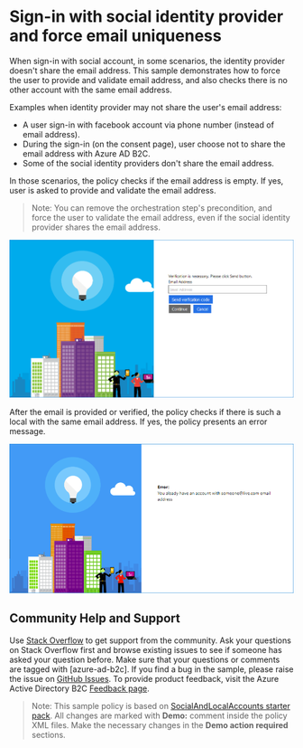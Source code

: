 # Sign-in with social identity provider and force email uniqueness

When sign-in with social account, in some scenarios,  the identity provider doesn't share the email address. This sample demonstrates how to force the user to provide and validate email address, and also checks there is no other account with the same email address.

Examples when identity provider may not share the user's email address:
* A user sign-in with facebook account via phone number (instead of email address).
* During the sign-in (on the consent page), user choose not to share the email address with Azure AD B2C.
* Some of the social identity providers don't share the email address.

In those scenarios, the policy checks if the email address is empty. If yes, user is asked to provide and validate the email address.

> Note: You can remove the orchestration step's precondition, and force the user to validate the email address, even if the social identity provider shares the email address.

![A sign-up screen requiring Email verification and a verification code.](media/email-verificaton.png)

After the email is provided or verified, the policy checks if there is such a local with the same email address. If yes, the policy presents an error message.

![An error page stating the email address already exists.](media/error.png)

## Community Help and Support
Use [Stack Overflow](https://stackoverflow.com/questions/tagged/azure-ad-b2c) to get support from the community. Ask your questions on Stack Overflow first and browse existing issues to see if someone has asked your question before. Make sure that your questions or comments are tagged with [azure-ad-b2c].
If you find a bug in the sample, please raise the issue on [GitHub Issues](https://github.com/azure-ad-b2c/samples/issues).
To provide product feedback, visit the Azure Active Directory B2C [Feedback page](https://feedback.azure.com/forums/169401-azure-active-directory?category_id=160596).


> Note:  This sample policy is based on [SocialAndLocalAccounts starter pack](https://github.com/Azure-Samples/active-directory-b2c-custom-policy-starterpack/tree/master/SocialAndLocalAccounts). All changes are marked with **Demo:** comment inside the policy XML files. Make the necessary changes in the **Demo action required** sections.